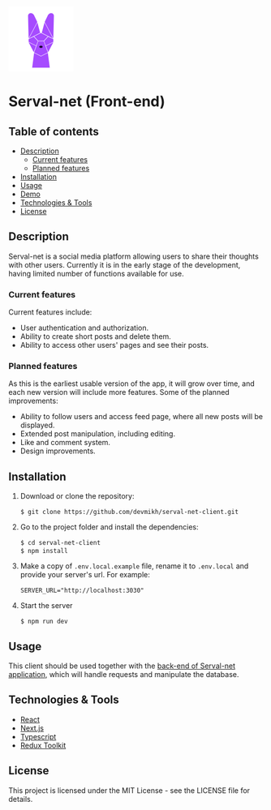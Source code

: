 <img src='public/icons/serval-logo.svg' width='128'>

# Serval-net (Front-end)

## Table of contents

- [Description](#desc)
  - [Current features](#current-features)
  - [Planned features](#planned-features)
- [Installation](#installation)
- [Usage](#usage)
- [Demo](#demo)
- [Technologies & Tools](#tools)
- [License](#license)

<a id="desc"></a>

## Description

Serval-net is a social media platform allowing users to share their thoughts with other users.
Currently it is in the early stage of the development, having limited number of functions available for use.

<a id="current-features"></a>

### Current features

Current features include:

- User authentication and authorization.
- Ability to create short posts and delete them.
- Ability to access other users' pages and see their posts.

<a id="planned-features"></a>

### Planned features

As this is the earliest usable version of the app, it will grow over time, and each new version will include more features. Some of the planned improvements:

- Ability to follow users and access feed page, where all new posts will be displayed.
- Extended post manipulation, including editing.
- Like and comment system.
- Design improvements.

<a id="installation"></a>

## Installation

1. Download or clone the repository:

   ```
   $ git clone https://github.com/devmikh/serval-net-client.git
   ```

2. Go to the project folder and install the dependencies:

   ```
   $ cd serval-net-client
   $ npm install
   ```

3. Make a copy of `.env.local.example` file, rename it to `.env.local` and provide your server's url. For example:

   ```
   SERVER_URL="http://localhost:3030"
   ```

4. Start the server
   ```
   $ npm run dev
   ```

<a id="usage"></a>

## Usage

This client should be used together with the [back-end of Serval-net application](https://github.com/devmikh/serval-net-server), which will handle requests and manipulate the database.

<a id="tools"></a>

## Technologies & Tools

- [React](https://reactjs.org/)
- [Next.js](https://nextjs.org/)
- [Typescript](https://www.typescriptlang.org/)
- [Redux Toolkit](https://redux-toolkit.js.org/)

<a id="license"></a>

## License

This project is licensed under the MIT License - see the LICENSE file for details.

